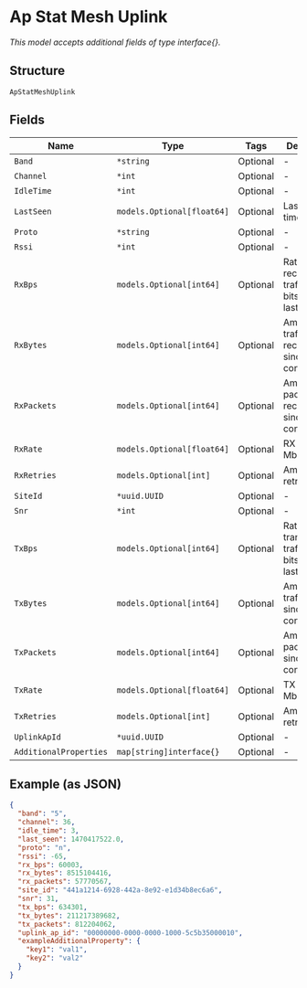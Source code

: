 
# Ap Stat Mesh Uplink

*This model accepts additional fields of type interface{}.*

## Structure

`ApStatMeshUplink`

## Fields

| Name | Type | Tags | Description |
|  --- | --- | --- | --- |
| `Band` | `*string` | Optional | - |
| `Channel` | `*int` | Optional | - |
| `IdleTime` | `*int` | Optional | - |
| `LastSeen` | `models.Optional[float64]` | Optional | Last seen timestamp |
| `Proto` | `*string` | Optional | - |
| `Rssi` | `*int` | Optional | - |
| `RxBps` | `models.Optional[int64]` | Optional | Rate of receiving traffic, bits/seconds, last known |
| `RxBytes` | `models.Optional[int64]` | Optional | Amount of traffic received since connection |
| `RxPackets` | `models.Optional[int64]` | Optional | Amount of packets received since connection |
| `RxRate` | `models.Optional[float64]` | Optional | RX Rate, Mbps |
| `RxRetries` | `models.Optional[int]` | Optional | Amount of rx retries |
| `SiteId` | `*uuid.UUID` | Optional | - |
| `Snr` | `*int` | Optional | - |
| `TxBps` | `models.Optional[int64]` | Optional | Rate of transmitting traffic, bits/seconds, last known |
| `TxBytes` | `models.Optional[int64]` | Optional | Amount of traffic sent since connection |
| `TxPackets` | `models.Optional[int64]` | Optional | Amount of packets sent since connection |
| `TxRate` | `models.Optional[float64]` | Optional | TX Rate, Mbps |
| `TxRetries` | `models.Optional[int]` | Optional | Amount of tx retries |
| `UplinkApId` | `*uuid.UUID` | Optional | - |
| `AdditionalProperties` | `map[string]interface{}` | Optional | - |

## Example (as JSON)

```json
{
  "band": "5",
  "channel": 36,
  "idle_time": 3,
  "last_seen": 1470417522.0,
  "proto": "n",
  "rssi": -65,
  "rx_bps": 60003,
  "rx_bytes": 8515104416,
  "rx_packets": 57770567,
  "site_id": "441a1214-6928-442a-8e92-e1d34b8ec6a6",
  "snr": 31,
  "tx_bps": 634301,
  "tx_bytes": 211217389682,
  "tx_packets": 812204062,
  "uplink_ap_id": "00000000-0000-0000-1000-5c5b35000010",
  "exampleAdditionalProperty": {
    "key1": "val1",
    "key2": "val2"
  }
}
```

